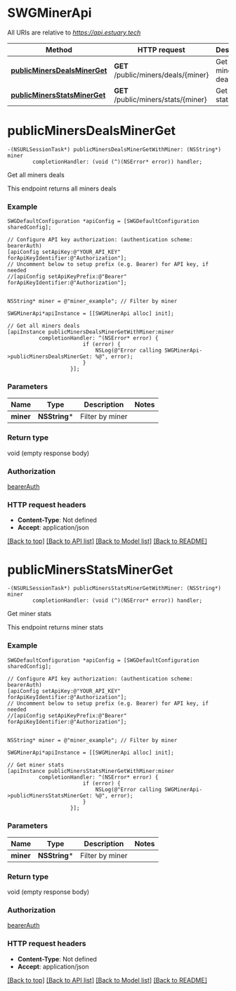 # SWGMinerApi

All URIs are relative to *https://api.estuary.tech*

Method | HTTP request | Description
------------- | ------------- | -------------
[**publicMinersDealsMinerGet**](SWGMinerApi.md#publicminersdealsminerget) | **GET** /public/miners/deals/{miner} | Get all miners deals
[**publicMinersStatsMinerGet**](SWGMinerApi.md#publicminersstatsminerget) | **GET** /public/miners/stats/{miner} | Get miner stats


# **publicMinersDealsMinerGet**
```objc
-(NSURLSessionTask*) publicMinersDealsMinerGetWithMiner: (NSString*) miner
        completionHandler: (void (^)(NSError* error)) handler;
```

Get all miners deals

This endpoint returns all miners deals

### Example 
```objc
SWGDefaultConfiguration *apiConfig = [SWGDefaultConfiguration sharedConfig];

// Configure API key authorization: (authentication scheme: bearerAuth)
[apiConfig setApiKey:@"YOUR_API_KEY" forApiKeyIdentifier:@"Authorization"];
// Uncomment below to setup prefix (e.g. Bearer) for API key, if needed
//[apiConfig setApiKeyPrefix:@"Bearer" forApiKeyIdentifier:@"Authorization"];


NSString* miner = @"miner_example"; // Filter by miner

SWGMinerApi*apiInstance = [[SWGMinerApi alloc] init];

// Get all miners deals
[apiInstance publicMinersDealsMinerGetWithMiner:miner
          completionHandler: ^(NSError* error) {
                        if (error) {
                            NSLog(@"Error calling SWGMinerApi->publicMinersDealsMinerGet: %@", error);
                        }
                    }];
```

### Parameters

Name | Type | Description  | Notes
------------- | ------------- | ------------- | -------------
 **miner** | **NSString***| Filter by miner | 

### Return type

void (empty response body)

### Authorization

[bearerAuth](../README.md#bearerAuth)

### HTTP request headers

 - **Content-Type**: Not defined
 - **Accept**: application/json

[[Back to top]](#) [[Back to API list]](../README.md#documentation-for-api-endpoints) [[Back to Model list]](../README.md#documentation-for-models) [[Back to README]](../README.md)

# **publicMinersStatsMinerGet**
```objc
-(NSURLSessionTask*) publicMinersStatsMinerGetWithMiner: (NSString*) miner
        completionHandler: (void (^)(NSError* error)) handler;
```

Get miner stats

This endpoint returns miner stats

### Example 
```objc
SWGDefaultConfiguration *apiConfig = [SWGDefaultConfiguration sharedConfig];

// Configure API key authorization: (authentication scheme: bearerAuth)
[apiConfig setApiKey:@"YOUR_API_KEY" forApiKeyIdentifier:@"Authorization"];
// Uncomment below to setup prefix (e.g. Bearer) for API key, if needed
//[apiConfig setApiKeyPrefix:@"Bearer" forApiKeyIdentifier:@"Authorization"];


NSString* miner = @"miner_example"; // Filter by miner

SWGMinerApi*apiInstance = [[SWGMinerApi alloc] init];

// Get miner stats
[apiInstance publicMinersStatsMinerGetWithMiner:miner
          completionHandler: ^(NSError* error) {
                        if (error) {
                            NSLog(@"Error calling SWGMinerApi->publicMinersStatsMinerGet: %@", error);
                        }
                    }];
```

### Parameters

Name | Type | Description  | Notes
------------- | ------------- | ------------- | -------------
 **miner** | **NSString***| Filter by miner | 

### Return type

void (empty response body)

### Authorization

[bearerAuth](../README.md#bearerAuth)

### HTTP request headers

 - **Content-Type**: Not defined
 - **Accept**: application/json

[[Back to top]](#) [[Back to API list]](../README.md#documentation-for-api-endpoints) [[Back to Model list]](../README.md#documentation-for-models) [[Back to README]](../README.md)

